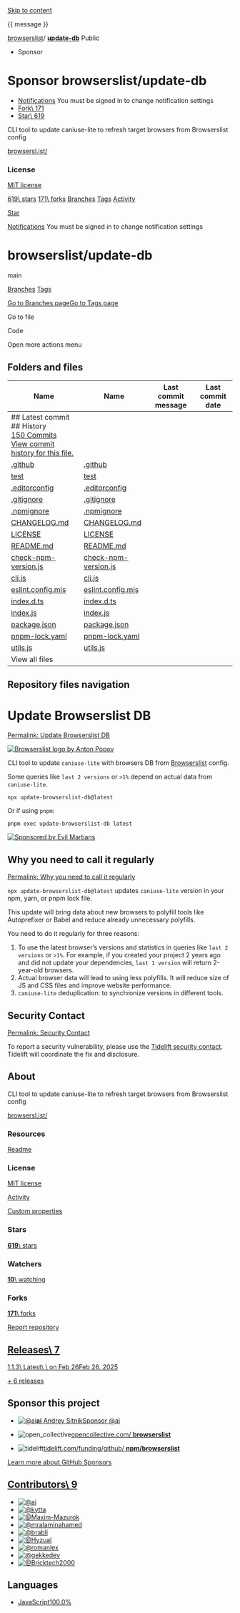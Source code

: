 [Skip to content](https://github.com/browserslist/update-db#start-of-content)

{{ message }}

[browserslist](https://github.com/browserslist)/ **[update-db](https://github.com/browserslist/update-db)** Public

- Sponsor







# Sponsor browserslist/update-db

- [Notifications](https://github.com/login?return_to=%2Fbrowserslist%2Fupdate-db) You must be signed in to change notification settings
- [Fork\\
171](https://github.com/login?return_to=%2Fbrowserslist%2Fupdate-db)
- [Star\\
619](https://github.com/login?return_to=%2Fbrowserslist%2Fupdate-db)


CLI tool to update caniuse-lite to refresh target browsers from Browserslist config


[browsersl.ist/](https://browsersl.ist/ "https://browsersl.ist/")

### License

[MIT license](https://github.com/browserslist/update-db/blob/main/LICENSE)

[619\\
stars](https://github.com/browserslist/update-db/stargazers) [171\\
forks](https://github.com/browserslist/update-db/forks) [Branches](https://github.com/browserslist/update-db/branches) [Tags](https://github.com/browserslist/update-db/tags) [Activity](https://github.com/browserslist/update-db/activity)

[Star](https://github.com/login?return_to=%2Fbrowserslist%2Fupdate-db)

[Notifications](https://github.com/login?return_to=%2Fbrowserslist%2Fupdate-db) You must be signed in to change notification settings

# browserslist/update-db

main

[Branches](https://github.com/browserslist/update-db/branches) [Tags](https://github.com/browserslist/update-db/tags)

[Go to Branches page](https://github.com/browserslist/update-db/branches)[Go to Tags page](https://github.com/browserslist/update-db/tags)

Go to file

Code

Open more actions menu

## Folders and files

| Name | Name | Last commit message | Last commit date |
| --- | --- | --- | --- |
| ## Latest commit<br>## History<br>[150 Commits](https://github.com/browserslist/update-db/commits/main/)<br>[View commit history for this file.](https://github.com/browserslist/update-db/commits/main/) |
| [.github](https://github.com/browserslist/update-db/tree/main/.github ".github") | [.github](https://github.com/browserslist/update-db/tree/main/.github ".github") |  |  |
| [test](https://github.com/browserslist/update-db/tree/main/test "test") | [test](https://github.com/browserslist/update-db/tree/main/test "test") |  |  |
| [.editorconfig](https://github.com/browserslist/update-db/blob/main/.editorconfig ".editorconfig") | [.editorconfig](https://github.com/browserslist/update-db/blob/main/.editorconfig ".editorconfig") |  |  |
| [.gitignore](https://github.com/browserslist/update-db/blob/main/.gitignore ".gitignore") | [.gitignore](https://github.com/browserslist/update-db/blob/main/.gitignore ".gitignore") |  |  |
| [.npmignore](https://github.com/browserslist/update-db/blob/main/.npmignore ".npmignore") | [.npmignore](https://github.com/browserslist/update-db/blob/main/.npmignore ".npmignore") |  |  |
| [CHANGELOG.md](https://github.com/browserslist/update-db/blob/main/CHANGELOG.md "CHANGELOG.md") | [CHANGELOG.md](https://github.com/browserslist/update-db/blob/main/CHANGELOG.md "CHANGELOG.md") |  |  |
| [LICENSE](https://github.com/browserslist/update-db/blob/main/LICENSE "LICENSE") | [LICENSE](https://github.com/browserslist/update-db/blob/main/LICENSE "LICENSE") |  |  |
| [README.md](https://github.com/browserslist/update-db/blob/main/README.md "README.md") | [README.md](https://github.com/browserslist/update-db/blob/main/README.md "README.md") |  |  |
| [check-npm-version.js](https://github.com/browserslist/update-db/blob/main/check-npm-version.js "check-npm-version.js") | [check-npm-version.js](https://github.com/browserslist/update-db/blob/main/check-npm-version.js "check-npm-version.js") |  |  |
| [cli.js](https://github.com/browserslist/update-db/blob/main/cli.js "cli.js") | [cli.js](https://github.com/browserslist/update-db/blob/main/cli.js "cli.js") |  |  |
| [eslint.config.mjs](https://github.com/browserslist/update-db/blob/main/eslint.config.mjs "eslint.config.mjs") | [eslint.config.mjs](https://github.com/browserslist/update-db/blob/main/eslint.config.mjs "eslint.config.mjs") |  |  |
| [index.d.ts](https://github.com/browserslist/update-db/blob/main/index.d.ts "index.d.ts") | [index.d.ts](https://github.com/browserslist/update-db/blob/main/index.d.ts "index.d.ts") |  |  |
| [index.js](https://github.com/browserslist/update-db/blob/main/index.js "index.js") | [index.js](https://github.com/browserslist/update-db/blob/main/index.js "index.js") |  |  |
| [package.json](https://github.com/browserslist/update-db/blob/main/package.json "package.json") | [package.json](https://github.com/browserslist/update-db/blob/main/package.json "package.json") |  |  |
| [pnpm-lock.yaml](https://github.com/browserslist/update-db/blob/main/pnpm-lock.yaml "pnpm-lock.yaml") | [pnpm-lock.yaml](https://github.com/browserslist/update-db/blob/main/pnpm-lock.yaml "pnpm-lock.yaml") |  |  |
| [utils.js](https://github.com/browserslist/update-db/blob/main/utils.js "utils.js") | [utils.js](https://github.com/browserslist/update-db/blob/main/utils.js "utils.js") |  |  |
| View all files |

## Repository files navigation

# Update Browserslist DB

[Permalink: Update Browserslist DB](https://github.com/browserslist/update-db#update-browserslist-db)

[![Browserslist logo by Anton Popov](https://camo.githubusercontent.com/36bab6b3ba286ba7bc47bd885abb49c967b57b425d1d41892b62f59b0c8d883d/68747470733a2f2f62726f77736572736c2e6973742f6c6f676f2e737667)](https://camo.githubusercontent.com/36bab6b3ba286ba7bc47bd885abb49c967b57b425d1d41892b62f59b0c8d883d/68747470733a2f2f62726f77736572736c2e6973742f6c6f676f2e737667)

CLI tool to update `caniuse-lite` with browsers DB
from [Browserslist](https://github.com/browserslist/browserslist/) config.

Some queries like `last 2 versions` or `>1%` depend on actual data
from `caniuse-lite`.

```
npx update-browserslist-db@latest
```

Or if using `pnpm`:

```
pnpm exec update-browserslist-db latest
```

[![Sponsored by Evil Martians](https://camo.githubusercontent.com/ab9c8688d73ee3de195179eab570775ab316510e7f0ed228c310c97e0eee864a/68747470733a2f2f6576696c6d61727469616e732e636f6d2f6261646765732f73706f6e736f7265642d62792d6576696c2d6d61727469616e732e737667)](https://evilmartians.com/?utm_source=update-browserslist-db)

## Why you need to call it regularly

[Permalink: Why you need to call it regularly](https://github.com/browserslist/update-db#why-you-need-to-call-it-regularly)

`npx update-browserslist-db@latest` updates `caniuse-lite` version
in your npm, yarn, or pnpm lock file.

This update will bring data about new browsers to polyfill tools
like Autoprefixer or Babel and reduce already unnecessary polyfills.

You need to do it regularly for three reasons:

1. To use the latest browser’s versions and statistics in queries like
`last 2 versions` or `>1%`. For example, if you created your project
2 years ago and did not update your dependencies, `last 1 version`
will return 2-year-old browsers.
2. Actual browser data will lead to using less polyfills. It will reduce
size of JS and CSS files and improve website performance.
3. `caniuse-lite` deduplication: to synchronize versions in different tools.

## Security Contact

[Permalink: Security Contact](https://github.com/browserslist/update-db#security-contact)

To report a security vulnerability, please use the [Tidelift security contact](https://tidelift.com/security).
Tidelift will coordinate the fix and disclosure.

## About

CLI tool to update caniuse-lite to refresh target browsers from Browserslist config


[browsersl.ist/](https://browsersl.ist/ "https://browsersl.ist/")

### Resources

[Readme](https://github.com/browserslist/update-db#readme-ov-file)

### License

[MIT license](https://github.com/browserslist/update-db#MIT-1-ov-file)

[Activity](https://github.com/browserslist/update-db/activity)

[Custom properties](https://github.com/browserslist/update-db/custom-properties)

### Stars

[**619**\\
stars](https://github.com/browserslist/update-db/stargazers)

### Watchers

[**10**\\
watching](https://github.com/browserslist/update-db/watchers)

### Forks

[**171**\\
forks](https://github.com/browserslist/update-db/forks)

[Report repository](https://github.com/contact/report-content?content_url=https%3A%2F%2Fgithub.com%2Fbrowserslist%2Fupdate-db&report=browserslist+%28user%29)

## [Releases\  7](https://github.com/browserslist/update-db/releases)

[1.1.3\\
Latest\\
\\
on Feb 26Feb 26, 2025](https://github.com/browserslist/update-db/releases/tag/1.1.3)

[\+ 6 releases](https://github.com/browserslist/update-db/releases)

## Sponsor this project

- [![@ai](https://avatars.githubusercontent.com/u/19343?s=64&v=4)](https://github.com/ai)[**ai** Andrey Sitnik](https://github.com/ai)[Sponsor @ai](https://github.com/sponsors/ai)

- ![open_collective](https://github.githubassets.com/assets/open_collective-0a706523753d.svg)[opencollective.com/ **browserslist**](https://opencollective.com/browserslist)
- ![tidelift](https://github.githubassets.com/assets/tidelift-8cea37dea8fc.svg)[tidelift.com/funding/github/ **npm/browserslist**](https://tidelift.com/funding/github/npm/browserslist)

[Learn more about GitHub Sponsors](https://github.com/sponsors)

## [Contributors\  9](https://github.com/browserslist/update-db/graphs/contributors)

- [![@ai](https://avatars.githubusercontent.com/u/19343?s=64&v=4)](https://github.com/ai)
- [![@kytta](https://avatars.githubusercontent.com/u/6566248?s=64&v=4)](https://github.com/kytta)
- [![@Maxim-Mazurok](https://avatars.githubusercontent.com/u/7756211?s=64&v=4)](https://github.com/Maxim-Mazurok)
- [![@mralaminahamed](https://avatars.githubusercontent.com/u/34349365?s=64&v=4)](https://github.com/mralaminahamed)
- [![@brabli](https://avatars.githubusercontent.com/u/67018167?s=64&v=4)](https://github.com/brabli)
- [![@Hyzual](https://avatars.githubusercontent.com/u/2051507?s=64&v=4)](https://github.com/Hyzual)
- [![@romanlex](https://avatars.githubusercontent.com/u/3369304?s=64&v=4)](https://github.com/romanlex)
- [![@gekkedev](https://avatars.githubusercontent.com/u/17025257?s=64&v=4)](https://github.com/gekkedev)
- [![@Bricktech2000](https://avatars.githubusercontent.com/u/66650633?s=64&v=4)](https://github.com/Bricktech2000)

## Languages

- [JavaScript100.0%](https://github.com/browserslist/update-db/search?l=javascript)